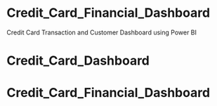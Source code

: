 # Credit_Card_Financial_Dashboard
Credit Card Transaction and Customer Dashboard using Power BI
# Credit_Card_Dashboard
# Credit_Card_Financial_Dashboard
